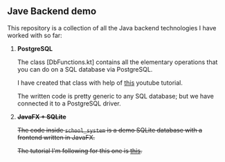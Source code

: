 ## Jave Backend demo

This repository is a collection of all the Java backend technologies I have worked with so far:

<ol>
<li><strong>PostgreSQL</strong></li>

The class [DbFunctions.kt] contains all the elementary operations that you can do on a SQL database via PostgreSQL.

I have created that class with help of [this](https://www.youtube.com/playlist?list=PL0vVAYYSRbD2zL7o_TBPnVAgBZmg6f4JA)
youtube tutorial.

The written code is pretty generic to any SQL database; but we have connected it to a PostgreSQL driver.


<s><li><strong>JavaFX + SQLite</strong></li>

The code inside `school_system` is a demo SQLite database with a frontend written in JavaFX.

The tutorial I'm following for this one is [this](https://www.youtube.com/watch?v=h1rYlMrvNyE).
</s>


</ol>
